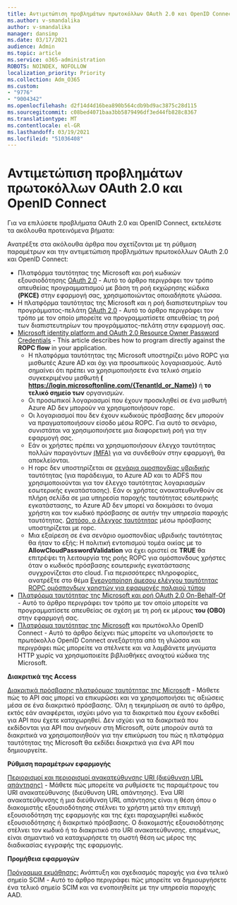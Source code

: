 ```yaml
---
title: Αντιμετώπιση προβλημάτων πρωτοκόλλων OAuth 2.0 και OpenID Connect
ms.author: v-smandalika
author: v-smandalika
manager: dansimp
ms.date: 03/17/2021
audience: Admin
ms.topic: article
ms.service: o365-administration
ROBOTS: NOINDEX, NOFOLLOW
localization_priority: Priority
ms.collection: Adm_O365
ms.custom:
- "9776"
- "9004342"
ms.openlocfilehash: d2f14d4d16bea890b564cdb9bd9ac3875c28d115
ms.sourcegitcommit: c08bed4071baa3bb5879496df3ed44fb828c8367
ms.translationtype: MT
ms.contentlocale: el-GR
ms.lasthandoff: 03/19/2021
ms.locfileid: "51036408"
---
```

# <a name="troubleshoot-oauth-20-and-openid-connect-protocols"></a>Αντιμετώπιση προβλημάτων πρωτοκόλλων OAuth 2.0 και OpenID Connect

Για να επιλύσετε προβλήματα OAuth 2.0 και OpenID Connect, εκτελέστε τα ακόλουθα προτεινόμενα βήματα:

Ανατρέξτε στα ακόλουθα άρθρα που σχετίζονται με τη ρύθμιση παραμέτρων και την αντιμετώπιση προβλημάτων πρωτοκόλλων OAuth 2.0 και OpenID Connect:

- Πλατφόρμα ταυτότητας της Microsoft και ροή κωδικών εξουσιοδότησης [OAuth 2.0](https://docs.microsoft.com/azure/active-directory/develop/v2-oauth2-auth-code-flow) - Αυτό το άρθρο περιγράφει τον τρόπο απευθείας προγραμματισμού με βάση τη ροή εκχώρησης κώδικα **(PKCE)** στην εφαρμογή σας, χρησιμοποιώντας οποιαδήποτε γλώσσα.
- Η πλατφόρμα ταυτότητας της Microsoft και η ροή διαπιστευτηρίων του προγράμματος-πελάτη [OAuth 2.0](https://docs.microsoft.com/azure/active-directory/develop/v2-oauth2-client-creds-grant-flow) - Αυτό το άρθρο περιγράφει τον τρόπο με τον οποίο μπορείτε να προγραμματίσετε απευθείας τη ροή των διαπιστευτηρίων του προγράμματος-πελάτη στην εφαρμογή σας. 
- [Microsoft identity platform and OAuth 2.0 Resource Owner Password Credentials](https://docs.microsoft.com/azure/active-directory/develop/v2-oauth-ropc) - This article describes how to program directly against the **ROPC flow** in your application.
    - Η πλατφόρμα ταυτότητας της Microsoft υποστηρίζει μόνο ROPC για μισθωτές Azure AD και όχι για προσωπικούς λογαριασμούς. Αυτό σημαίνει ότι πρέπει να χρησιμοποιήσετε ένα τελικό σημείο συγκεκριμένου μισθωτή **( https://login.microsoftonline.com/{TenantId_or_Name})** ή **το τελικό σημείο των** οργανισμών.
    - Οι προσωπικοί λογαριασμοί που έχουν προσκληθεί σε ένα μισθωτή Azure AD δεν μπορούν να χρησιμοποιήσουν ropc.
    - Οι λογαριασμοί που δεν έχουν κωδικούς πρόσβασης δεν μπορούν να πραγματοποιήσουν είσοδο μέσω ROPC. Για αυτό το σενάριο, συνιστάται να χρησιμοποιήσετε μια διαφορετική ροή για την εφαρμογή σας.
    - Εάν οι χρήστες πρέπει να χρησιμοποιήσουν έλεγχο ταυτότητας πολλών παραγόντων [(MFA)](https://docs.microsoft.com/azure/active-directory/authentication/concept-mfa-howitworks) για να συνδεθούν στην εφαρμογή, θα αποκλείονται.
    - Η ropc δεν υποστηρίζεται σε [σενάρια ομοσπονδίας υβριδικής](https://docs.microsoft.com/azure/active-directory/hybrid/whatis-fed) ταυτότητας (για παράδειγμα, το Azure AD και το ADFS που χρησιμοποιούνται για τον έλεγχο ταυτότητας λογαριασμών εσωτερικής εγκατάστασης). Εάν οι χρήστες ανακατευθυνθούν σε πλήρη σελίδα σε μια υπηρεσία παροχής ταυτότητας εσωτερικής εγκατάστασης, το Azure AD δεν μπορεί να δοκιμάσει το όνομα χρήστη και τον κωδικό πρόσβασης σε αυτήν την υπηρεσία παροχής ταυτότητας. [Ωστόσο, ο έλεγχος ταυτότητας](https://docs.microsoft.com/azure/active-directory/hybrid/how-to-connect-pta) μέσω πρόσβασης υποστηρίζεται με ropc.
    - Μια εξαίρεση σε ένα σενάριο ομοσπονδίας υβριδικής ταυτότητας θα ήταν το εξής: Η πολιτική εντοπισμού τομέα οικίας με το **AllowCloudPasswordValidation** να έχει οριστεί σε **TRUE** θα επιτρέψει τη λειτουργία της ροής ROPC για ομόσπονδους χρήστες όταν ο κωδικός πρόσβασης εσωτερικής εγκατάστασης συγχρονίζεται στο cloud. Για περισσότερες πληροφορίες, ανατρέξτε στο θέμα [Ενεργοποίηση άμεσου ελέγχου ταυτότητας ROPC ομόσπονδων χρηστών για εφαρμογές παλαιού τύπου](https://docs.microsoft.com/azure/active-directory/manage-apps/configure-authentication-for-federated-users-portal#enable-direct-ropc-authentication-of-federated-users-for-legacy-applications) 
- [Πλατφόρμα ταυτότητας της Microsoft και ροή OAuth 2.0 On-Behalf-Of](https://docs.microsoft.com/azure/active-directory/develop/v2-oauth2-on-behalf-of-flow) - Αυτό το άρθρο περιγράφει τον τρόπο με τον οποίο μπορείτε να προγραμματίσετε απευθείας σε σχέση με τη ροή εκ μέρους **του (OBO)** στην εφαρμογή σας.
- [Πλατφόρμα ταυτότητας της Microsoft](https://docs.microsoft.com/azure/active-directory/develop/v2-protocols-oidc) και πρωτόκολλο OpenID Connect - Αυτό το άρθρο δείχνει πώς μπορείτε να υλοποιήσετε το πρωτόκολλο OpenID Connect ανεξάρτητα από τη γλώσσα και περιγράφει πώς μπορείτε να στέλνετε και να λαμβάνετε μηνύματα HTTP χωρίς να χρησιμοποιείτε βιβλιοθήκες ανοιχτού κώδικα της Microsoft.

**Διακριτικά της Access**

[Διακριτικά πρόσβασης πλατφόρμας ταυτότητας της Microsoft](https://docs.microsoft.com/azure/active-directory/develop/access-tokens) - Μάθετε πώς το API σας μπορεί να επικυρώσει και να χρησιμοποιήσει τις αξιώσεις μέσα σε ένα διακριτικό πρόσβασης. Όλη η τεκμηρίωση σε αυτό το άρθρο, εκτός εάν αναφέρεται, ισχύει μόνο για τα διακριτικά που έχουν εκδοθεί για API που έχετε καταχωρηθεί. Δεν ισχύει για τα διακριτικά που εκδίδονται για API που ανήκουν στη Microsoft, ούτε μπορούν αυτά τα διακριτικά να χρησιμοποιηθούν για την επικύρωση του πώς η πλατφόρμα ταυτότητας της Microsoft θα εκδίδει διακριτικά για ένα API που δημιουργείτε.

**Ρύθμιση παραμέτρων εφαρμογής**

[Περιορισμοί και περιορισμοί ανακατεύθυνσης URI (διεύθυνση URL απάντησης)](https://docs.microsoft.com/azure/active-directory/develop/reply-url) - Μάθετε πώς μπορείτε να ρυθμίσετε τις παραμέτρους του URI ανακατεύθυνσης (διεύθυνση URL απάντησης). Ένα URI ανακατεύθυνσης ή μια διεύθυνση URL απάντησης είναι η θέση όπου ο διακομιστής εξουσιοδότησης στέλνει το χρήστη μετά την επιτυχή εξουσιοδότηση της εφαρμογής και της έχει παραχωρηθεί κωδικός εξουσιοδότησης ή διακριτικό πρόσβασης. Ο διακομιστής εξουσιοδότησης στέλνει τον κωδικό ή το διακριτικό στο URI ανακατεύθυνσης. επομένως, είναι σημαντικό να καταχωρήσετε τη σωστή θέση ως μέρος της διαδικασίας εγγραφής της εφαρμογής.

**Προμήθεια εφαρμογών**

[Πρόγραμμα εκμάθησης:](https://docs.microsoft.com/azure/active-directory/app-provisioning/use-scim-to-provision-users-and-groups) Ανάπτυξη και σχεδιασμός παροχής για ένα τελικό σημείο SCIM - Αυτό το άρθρο περιγράφει πώς μπορείτε να δημιουργήσετε ένα τελικό σημείο SCIM και να ενοποιηθείτε με την υπηρεσία παροχής AAD.


